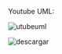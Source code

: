 Youtube UML:

![utubeuml](https://github.com/pounct/mysql-estructura/assets/53088375/8a72de15-8ec2-4526-8cff-233b68feb03d)

![descargar](https://github.com/pounct/mysql-estructura/assets/53088375/37806e8c-cc75-4c66-8143-65af381e29d9)
